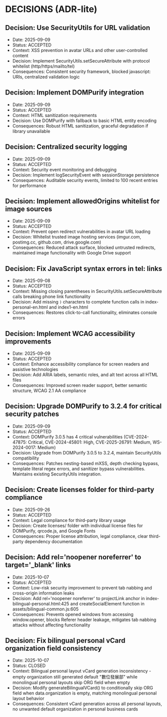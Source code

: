 # DECISIONS (ADR-lite)

## Decision: Use SecurityUtils for URL validation
- Date: 2025-09-09
- Status: ACCEPTED  
- Context: XSS prevention in avatar URLs and other user-controlled content
- Decision: Implement SecurityUtils.setSecureAttribute with protocol whitelist (http/https/mailto/tel)
- Consequences: Consistent security framework, blocked javascript: URIs, centralized validation logic

## Decision: Implement DOMPurify integration
- Date: 2025-09-09
- Status: ACCEPTED
- Context: HTML sanitization requirements
- Decision: Use DOMPurify with fallback to basic HTML entity encoding
- Consequences: Robust HTML sanitization, graceful degradation if library unavailable

## Decision: Centralized security logging
- Date: 2025-09-09
- Status: ACCEPTED
- Context: Security event monitoring and debugging
- Decision: Implement logSecurityEvent with sessionStorage persistence
- Consequences: Auditable security events, limited to 100 recent entries for performance

## Decision: Implement allowedOrigins whitelist for image sources
- Date: 2025-09-09
- Status: ACCEPTED
- Context: Prevent open redirect vulnerabilities in avatar URL loading
- Decision: Whitelist trusted image hosting services (imgur.com, postimg.cc, github.com, drive.google.com)
- Consequences: Reduced attack surface, blocked untrusted redirects, maintained image functionality with Google Drive support

## Decision: Fix JavaScript syntax errors in tel: links
- Date: 2025-09-08
- Status: ACCEPTED  
- Context: Missing closing parentheses in SecurityUtils.setSecureAttribute calls breaking phone link functionality
- Decision: Add missing `)` characters to complete function calls in index-personal-en.html and index1-en.html
- Consequences: Restores click-to-call functionality, eliminates console errors

## Decision: Implement WCAG accessibility improvements
- Date: 2025-09-09
- Status: ACCEPTED
- Context: Enhance accessibility compliance for screen readers and assistive technologies
- Decision: Add ARIA labels, semantic roles, and alt text across all HTML files
- Consequences: Improved screen reader support, better semantic structure, WCAG 2.1 AA compliance

## Decision: Upgrade DOMPurify to 3.2.4 for critical security patches
- Date: 2025-09-09
- Status: ACCEPTED
- Context: DOMPurify 3.0.5 has 4 critical vulnerabilities (CVE-2024-47875: Critical, CVE-2024-45801: High, CVE-2025-26791: Medium, WS-2024-0017: Medium)
- Decision: Upgrade from DOMPurify 3.0.5 to 3.2.4, maintain SecurityUtils compatibility
- Consequences: Patches nesting-based mXSS, depth checking bypass, template literal regex errors, and sanitizer bypass vulnerabilities. Maintains existing SecurityUtils integration.

## Decision: Create licenses folder for third-party compliance
- Date: 2025-09-26
- Status: ACCEPTED
- Context: Legal compliance for third-party library usage
- Decision: Create licenses/ folder with individual license files for DOMPurify, qrcode.js, and Google Fonts
- Consequences: Proper license attribution, legal compliance, clear third-party dependency documentation

## Decision: Add rel='noopener noreferrer' to target='_blank' links
- Date: 2025-10-07
- Status: ACCEPTED
- Context: Low-risk security improvement to prevent tab nabbing and cross-origin information leaks
- Decision: Add rel='noopener noreferrer' to projectLink anchor in index-bilingual-personal.html:425 and createSocialElement function in assets/bilingual-common.js:605
- Consequences: Prevents opened windows from accessing window.opener, blocks Referer header leakage, mitigates tab nabbing attacks without affecting functionality

## Decision: Fix bilingual personal vCard organization field consistency
- Date: 2025-10-07
- Status: CLOSED
- Context: Bilingual personal layout vCard generation inconsistency - empty organization still generated default "數位發展部" while monolingual personal layouts skip ORG field when empty
- Decision: Modify generateBilingualVCard() to conditionally skip ORG field when data.organization is empty, matching monolingual personal layout behavior
- Consequences: Consistent vCard generation across all personal layouts, no unwanted default organization in personal business cards